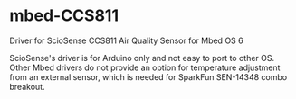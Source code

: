 # mbed-CCS811
Driver for ScioSense CCS811 Air Quality Sensor for Mbed OS 6

ScioSense's driver is for Arduino only and not easy to port to other OS. Other Mbed drivers do not provide an option for temperature adjustment from an external sensor, which is needed for SparkFun SEN-14348 combo breakout.
